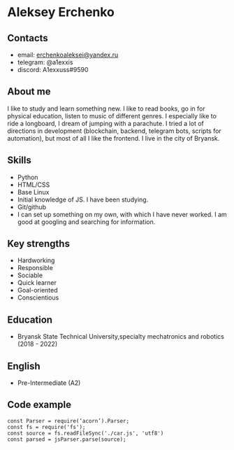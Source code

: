 # Aleksey Erchenko
## Contacts
* email: erchenkoaleksei@yandex.ru
* telegram: @a1exxis
* discord: A1exxuss#9590
## About me
I like to study and learn something new. I like to read books, go in for physical education, listen to music of different genres. I especially like to ride a longboard, I dream of jumping with a parachute. I tried a lot of directions in development (blockchain, backend, telegram bots, scripts for automation), but most of all I like the frontend. I live in the city of Bryansk.
## Skills
* Python
* HTML/CSS
* Base Linux
* Initial knowledge of JS. I have been studying.
* Git/github
* I can set up something on my own, with which I have never worked. I am good at googling and searching for information.
## Key strengths
* Hardworking
* Responsible
* Sociable
* Quick learner 
* Goal-oriented 
* Conscientious
## Education
* Bryansk State Technical University,specialty mechatronics and robotics (2018 - 2022)
## English
* Pre-Intermediate (A2)
## Code example 
```
const Parser = require(‘acorn’).Parser;
const fs = require('fs');
const source = fs.readFileSync('./car.js', 'utf8')
const parsed = jsParser.parse(source);
```